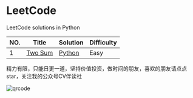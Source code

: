 # LeetCode

LeetCode solutions in Python

| NO.  | Title                                            | Solution                                      | Difficulty |
| ---- | ------------------------------------------------ | --------------------------------------------- | ---------- |
| 1    | [Two Sum](https://leetcode.com/problems/two-sum) | [Python](001%20Two%20Sum.ipynb) | Easy       |





精力有限，只能日更一道，坚持价值投资，做时间的朋友，喜欢的朋友请点点 star，关注我的公众号CV伴读社

![qrcode](https://github.com/xiaoxuebajie/LeetCode/tree/master/solution_python/images/qrcode.jpg)

